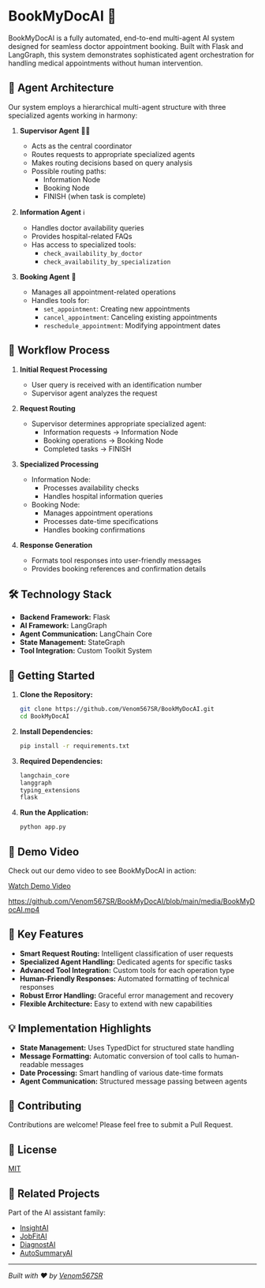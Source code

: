 # BookMyDocAI 🏥

BookMyDocAI is a fully automated, end-to-end multi-agent AI system designed for seamless doctor appointment booking. Built with Flask and LangGraph, this system demonstrates sophisticated agent orchestration for handling medical appointments without human intervention.

## 🤖 Agent Architecture

Our system employs a hierarchical multi-agent structure with three specialized agents working in harmony:

1. **Supervisor Agent** 👨‍💼
   - Acts as the central coordinator
   - Routes requests to appropriate specialized agents
   - Makes routing decisions based on query analysis
   - Possible routing paths:
     - Information Node
     - Booking Node
     - FINISH (when task is complete)

2. **Information Agent** ℹ️
   - Handles doctor availability queries
   - Provides hospital-related FAQs
   - Has access to specialized tools:
     - `check_availability_by_doctor`
     - `check_availability_by_specialization`

3. **Booking Agent** 📅
   - Manages all appointment-related operations
   - Handles tools for:
     - `set_appointment`: Creating new appointments
     - `cancel_appointment`: Canceling existing appointments
     - `reschedule_appointment`: Modifying appointment dates

## 🔄 Workflow Process

1. **Initial Request Processing**
   - User query is received with an identification number
   - Supervisor agent analyzes the request

2. **Request Routing**
   - Supervisor determines appropriate specialized agent:
     - Information requests → Information Node
     - Booking operations → Booking Node
     - Completed tasks → FINISH

3. **Specialized Processing**
   - Information Node:
     - Processes availability checks
     - Handles hospital information queries
   - Booking Node:
     - Manages appointment operations
     - Processes date-time specifications
     - Handles booking confirmations

4. **Response Generation**
   - Formats tool responses into user-friendly messages
   - Provides booking references and confirmation details

## 🛠️ Technology Stack

- **Backend Framework:** Flask
- **AI Framework:** LangGraph
- **Agent Communication:** LangChain Core
- **State Management:** StateGraph
- **Tool Integration:** Custom Toolkit System

## 🚀 Getting Started

1. **Clone the Repository:**
   ```bash
   git clone https://github.com/Venom567SR/BookMyDocAI.git
   cd BookMyDocAI
   ```

2. **Install Dependencies:**
   ```bash
   pip install -r requirements.txt
   ```

3. **Required Dependencies:**
   ```python
   langchain_core
   langgraph
   typing_extensions
   flask
   ```

4. **Run the Application:**
   ```bash
   python app.py
   ```

## 🎥 Demo Video

Check out our demo video to see BookMyDocAI in action:

[Watch Demo Video](media/BookMyDocAI.mp4)

https://github.com/Venom567SR/BookMyDocAI/blob/main/media/BookMyDocAI.mp4

## 🌟 Key Features

- **Smart Request Routing:** Intelligent classification of user requests
- **Specialized Agent Handling:** Dedicated agents for specific tasks
- **Advanced Tool Integration:** Custom tools for each operation type
- **Human-Friendly Responses:** Automated formatting of technical responses
- **Robust Error Handling:** Graceful error management and recovery
- **Flexible Architecture:** Easy to extend with new capabilities

## 💡 Implementation Highlights

- **State Management:** Uses TypedDict for structured state handling
- **Message Formatting:** Automatic conversion of tool calls to human-readable messages
- **Date Processing:** Smart handling of various date-time formats
- **Agent Communication:** Structured message passing between agents

## 👥 Contributing

Contributions are welcome! Please feel free to submit a Pull Request.

## 📄 License

[MIT](LICENSE)

## 🤝 Related Projects

Part of the AI assistant family:
- [InsightAI](https://github.com/Venom567SR/InsightAI)
- [JobFitAI](https://github.com/Venom567SR/JobFitAI)
- [DiagnostAI](https://github.com/Venom567SR/DiagnostAI)
- [AutoSummaryAI](https://github.com/Venom567SR/AutoSummaryAI)

---

*Built with ❤️ by [Venom567SR](https://github.com/Venom567SR)*
